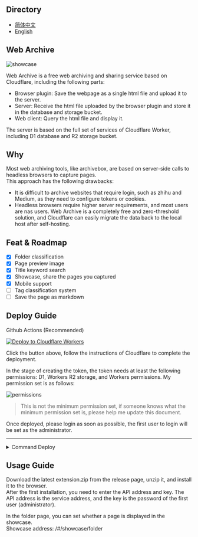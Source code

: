 ## Directory

- [简体中文](https://github.com/ray-d-song/web-archive/blob/main/docs/README_zh.md)
- [English](https://github.com/ray-d-song/web-archive/blob/main/README.md)

## Web Archive

![showcase](https://raw.githubusercontent.com/ray-d-song/web-archive/main/docs/imgs/showcase.gif)

Web Archive is a free web archiving and sharing service based on Cloudflare, including the following parts:  

- Browser plugin: Save the webpage as a single html file and upload it to the server.
- Server: Receive the html file uploaded by the browser plugin and store it in the database and storage bucket.
- Web client: Query the html file and display it.

The server is based on the full set of services of Cloudflare Worker, including D1 database and R2 storage bucket.

## Why
Most web archiving tools, like archivebox, are based on server-side calls to headless browsers to capture pages.  
This approach has the following drawbacks:  
- It is difficult to archive websites that require login, such as zhihu and Medium, as they need to configure tokens or cookies.
- Headless browsers require higher server requirements, and most users are nas users.
Web Archive is a completely free and zero-threshold solution, and Cloudflare can easily migrate the data back to the local host after self-hosting.

## Feat & Roadmap
- [x] Folder classification
- [x] Page preview image
- [x] Title keyword search
- [x] Showcase, share the pages you captured
- [x] Mobile support
- [ ] Tag classification system
- [ ] Save the page as markdown

## Deploy Guide
Github Actions (Recommended)  

[![Deploy to Cloudflare Workers](https://deploy.workers.cloudflare.com/button)](https://deploy.workers.cloudflare.com/?url=https://github.com/ray-d-song/web-archive)  

Click the button above, follow the instructions of Cloudflare to complete the deployment.  

In the stage of creating the token, the token needs at least the following permissions: D1, Workers R2 storage, and Workers permissions. My permission set is as follows:  

![permissions](https://raw.githubusercontent.com/ray-d-song/web-archive/main/docs/imgs/perm.png)  

> This is not the minimum permission set, if someone knows what the minimum permission set is, please help me update this document.

Once deployed, please login as soon as possible, the first user to login will be set as the administrator.

---

<details>
<summary>Command Deploy</summary>

Requires the local installation of the node environment.  
Updating during command deployment is more troublesome, it is recommended to use Github actions for deployment.  
### 0. Download the code
Download the latest service.zip from the release page, unzip it, and execute the following commands in the root directory.

### 1. Login
```bash
npx wrangler login
```

### 2. Create r2 bucket
```bash
npx wrangler r2 bucket create web-archive
```
Output:
```bash
 ⛅️ wrangler 3.78.10 (update available 3.80.4)
--------------------------------------------------------

Creating bucket web-archive with default storage class set to Standard.
Created bucket web-archive with default storage class set to Standard.
```

### 3. Create d1 database
```bash
npx wrangler d1 create web-archive
```

Output:

```bash
 ⛅️ wrangler 3.78.10 (update available 3.80.4)
--------------------------------------------------------

✅ Successfully created DB 'web-archive' in region UNKNOWN
Created your new D1 database.

[[d1_databases]]
binding = "DB" # i.e. available in your Worker on env.DB
database_name = "web-archive"
database_id = "xxxx-xxxx-xxxx-xxxx-xxxx"
```

Copy the last line of the output, and replace the `database_id` value in the `wrangler.toml` file.  

Then execute the initialization sql:
```bash
npx wrangler d1 execute web-archive --remote --file=./init.sql
```

Output:
```bash
🌀 Executing on remote database web-archive (7fd5a5ce-79e7-4519-a5fb-2f9a3af71064):
🌀 To execute on your local development database, remove the --remote flag from your wrangler command.
Note: if the execution fails to complete, your DB will return to its original state and you can safely retry.
├ 🌀 Uploading 7fd5a5ce-79e7-4519-a5fb-2f9a3af71064.0a40ff4fc67b5bdf.sql
│ 🌀 Uploading complete.
│
🌀 Starting import...
🌀 Processed 9 queries.
🚣 Executed 9 queries in 0.00 seconds (13 rows read, 13 rows written)
   Database is currently at bookmark 00000001-00000005-00004e2b-c977a6f2726e175274a1c75055c23607.
┌────────────────────────┬───────────┬──────────────┬────────────────────┐
│ Total queries executed │ Rows read │ Rows written │ Database size (MB) │
├────────────────────────┼───────────┼──────────────┼────────────────────┤
│ 9                      │ 13        │ 13           │ 0.04               │
└────────────────────────┴───────────┴──────────────┴────────────────────┘
```

### 4. Update BEARER_TOKEN
BEARER_TOKEN is the credential for accessing the web-archive, equivalent to a password, modify the value of `BEARER_TOKEN` in the `wrangler.toml` file.

### 5. Deploy
```bash
npx wrangler pages deploy
```

Output:
```bash
The project you specified does not exist: "web-archive". Would you like to create it?
❯ Create a new project
✔ Enter the production branch name: … dev
✨ Successfully created the 'web-archive' project.
▲ [WARNING] Warning: Your working directory is a git repo and has uncommitted changes

  To silence this warning, pass in --commit-dirty=true

🌎  Uploading... (3/3)

✨ Success! Uploaded 3 files (3.29 sec)

✨ Compiled Worker successfully
✨ Uploading Worker bundle
✨ Uploading _routes.json
🌎 Deploying...
✨ Deployment complete! Take a peek over at https://web-archive-xxxx.pages.dev
```
</details>

## Usage Guide

Download the latest extension.zip from the release page, unzip it, and install it to the browser.  
After the first installation, you need to enter the API address and key. The API address is the service address, and the key is the password of the first user (administrator).  

In the folder page, you can set whether a page is displayed in the showcase.  
Showcase address: /#/showcase/folder